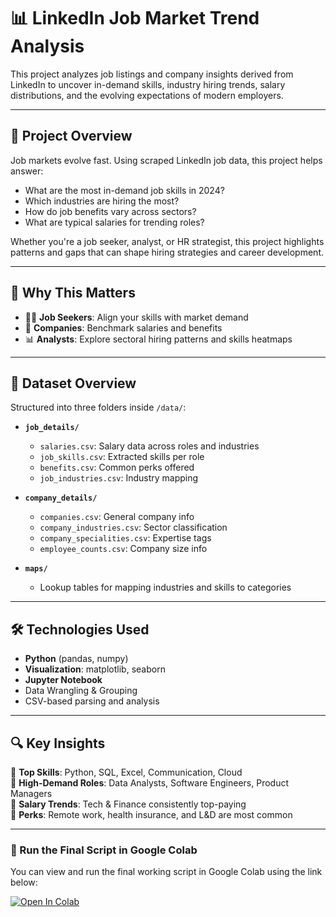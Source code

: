 # 📊 LinkedIn Job Market Trend Analysis

This project analyzes job listings and company insights derived from LinkedIn to uncover in-demand skills, industry hiring trends, salary distributions, and the evolving expectations of modern employers.

---

## 📌 Project Overview

Job markets evolve fast. Using scraped LinkedIn job data, this project helps answer:

- What are the most in-demand job skills in 2024?
- Which industries are hiring the most?
- How do job benefits vary across sectors?
- What are typical salaries for trending roles?

Whether you're a job seeker, analyst, or HR strategist, this project highlights patterns and gaps that can shape hiring strategies and career development.

---

## 🧠 Why This Matters

- 🧑‍💼 **Job Seekers**: Align your skills with market demand  
- 🏢 **Companies**: Benchmark salaries and benefits  
- 📊 **Analysts**: Explore sectoral hiring patterns and skills heatmaps

---

## 📂 Dataset Overview

Structured into three folders inside `/data/`:

- **`job_details/`**
  - `salaries.csv`: Salary data across roles and industries
  - `job_skills.csv`: Extracted skills per role
  - `benefits.csv`: Common perks offered
  - `job_industries.csv`: Industry mapping

- **`company_details/`**
  - `companies.csv`: General company info
  - `company_industries.csv`: Sector classification
  - `company_specialities.csv`: Expertise tags
  - `employee_counts.csv`: Company size info

- **`maps/`**
  - Lookup tables for mapping industries and skills to categories

---

## 🛠 Technologies Used

- **Python** (pandas, numpy)
- **Visualization**: matplotlib, seaborn
- **Jupyter Notebook**
- Data Wrangling & Grouping
- CSV-based parsing and analysis

---

## 🔍 Key Insights

📌 **Top Skills**: Python, SQL, Excel, Communication, Cloud  
📌 **High-Demand Roles**: Data Analysts, Software Engineers, Product Managers  
📌 **Salary Trends**: Tech & Finance consistently top-paying  
📌 **Perks**: Remote work, health insurance, and L&D are most common

---

### 🔗 Run the Final Script in Google Colab

You can view and run the final working script in Google Colab using the link below:

[![Open In Colab](https://colab.research.google.com/assets/colab-badge.svg)](https://colab.research.google.com/github/krishang-parakh/linkedin-job-trends/blob/main/job_market_trend_analysis_using_linkedin_data.py)

